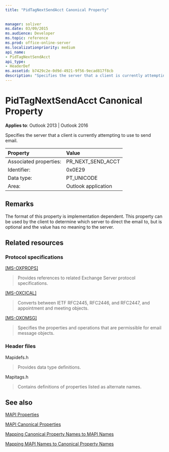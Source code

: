 ```yaml
---
title: "PidTagNextSendAcct Canonical Property"
 
 
manager: soliver
ms.date: 03/09/2015
ms.audience: Developer
ms.topic: reference
ms.prod: office-online-server
ms.localizationpriority: medium
api_name:
- PidTagNextSendAcct
api_type:
- HeaderDef
ms.assetid: b7429c2e-0d9d-4921-9f56-9ecad817f8cb
description: "Specifies the server that a client is currently attempting to use to send email. The format of this property is implementation dependent."
---
```


# PidTagNextSendAcct Canonical Property

  
  
**Applies to**: Outlook 2013 | Outlook 2016 
  
Specifies the server that a client is currently attempting to use to send email.
  
|Property |Value |
|:-----|:-----|
|Associated properties:  <br/> |PR_NEXT_SEND_ACCT  <br/> |
|Identifier:  <br/> |0x0E29  <br/> |
|Data type:  <br/> |PT_UNICODE  <br/> |
|Area:  <br/> |Outlook application  <br/> |
   
## Remarks

The format of this property is implementation dependent. This property can be used by the client to determine which server to direct the email to, but is optional and the value has no meaning to the server.
  
## Related resources

### Protocol specifications

[[MS-OXPROPS]](https://msdn.microsoft.com/library/f6ab1613-aefe-447d-a49c-18217230b148%28Office.15%29.aspx)
  
> Provides references to related Exchange Server protocol specifications.
    
[[MS-OXCICAL]](https://msdn.microsoft.com/library/a685a040-5b69-4c84-b084-795113fb4012%28Office.15%29.aspx)
  
> Converts between IETF RFC2445, RFC2446, and RFC2447, and appointment and meeting objects.
    
[[MS-OXOMSG]](https://msdn.microsoft.com/library/daa9120f-f325-4afb-a738-28f91049ab3c%28Office.15%29.aspx)
  
> Specifies the properties and operations that are permissible for email message objects.
    
### Header files

Mapidefs.h
  
> Provides data type definitions.
    
Mapitags.h
  
> Contains definitions of properties listed as alternate names.
    
## See also



[MAPI Properties](mapi-properties.md)
  
[MAPI Canonical Properties](mapi-canonical-properties.md)
  
[Mapping Canonical Property Names to MAPI Names](mapping-canonical-property-names-to-mapi-names.md)
  
[Mapping MAPI Names to Canonical Property Names](mapping-mapi-names-to-canonical-property-names.md)

